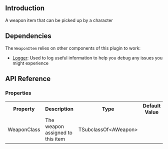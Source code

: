 ## Introduction
A weapon item that can be picked up by a character

## Dependencies
The <code>WeaponItem</code> relies on other components of this plugin to work:
<ul>
	<li><a href="../logger">Logger</a>: Used to log useful information to help you debug any issues you might experience</li>
</ul>

## API Reference
### Properties
<table>
	<tr>
		<th>Property</th>
		<th>Description</th>
		<th>Type</th>
		<th>Default Value</th>
	</tr>
	<tr>
		<td>WeaponClass</td>
		<td>The weapon assigned to this item</td>
		<td>TSubclassOf&lt;AWeapon&gt;</td>
		<td></td>
	</tr>
</table>
